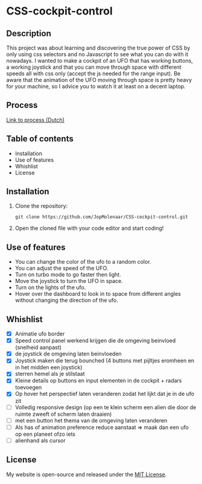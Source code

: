 # CSS-cockpit-control

## Description

This project was about learning and discovering the true power of CSS by only using css selectors and no Javascript to see what you can do with it nowadays. I wanted to make a cockpit of an UFO that has working buttons, a working joystick and that you can move through space with different speeds all with css only (accept the js needed for the range input). Be aware that the animation of the UFO moving through space is pretty heavy for your machine, so I advice you to watch it at least on a decent laptop. 

## Process

[Link to process (Dutch) ](https://github.com/JopMolenaar/CSS-cockpit-control/blob/main/process.md)
<!-- update when the blog is online -->

## Table of contents

- Installation
- Use of features
- Whishlist
- License

## Installation

1. Clone the repository:

    ```
    git clone https://github.com/JopMolenaar/CSS-cockpit-control.git
    ```

2. Open the cloned file with your code editor and start coding!


## Use of features

- You can change the color of the ufo to a random color.
- You can adjust the speed of the UFO.
- Turn on turbo mode to go faster then light.
- Move the joystick to turn the UFO in space.
- Turn on the lights of the ufo.
- Hover over the dashboard to look in to space from different angles without changing the direction of the ufo.

## Whishlist

- [x] Animatie ufo border
- [x] Speed control panel werkend krijgen die de omgeving beinvloed (snelheid aanpast)
- [x] de joystick de omgeving laten beinvloeden
- [x] Joystick maken die terug bounched (4 buttons met pijltjes eromheen en in het midden een joystick)
- [x] sterren hemel als je stilstaat
- [x] Kleine details op buttons en input elementen in de cockpit + radars toevoegen
- [x] Op hover het perspectief laten veranderen zodat het lijkt dat je in de ufo zit
- [ ] Volledig responsive design (op een te klein scherm een alien die door de ruimte zweeft of scherm laten draaien)
- [ ] met een button het thema van de omgeving laten veranderen
- [ ] Als has of animation preference reduce aanstaat => maak dan een ufo op een planeet ofzo iets
- [ ] alienhand als cursor

## License

My website is open-source and released under the [MIT License](LICENSE).